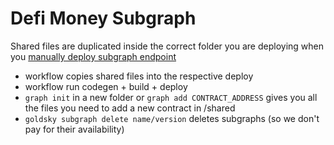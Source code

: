 # Defi Money Subgraph

Shared files are duplicated inside the correct folder you are deploying when you [manually deploy subgraph endpoint](https://github.com/defidotmoney/subgraph/actions)

- workflow copies shared files into the respective deploy
- workflow run codegen + build + deploy
- `graph init` in a new folder or `graph add CONTRACT_ADDRESS` gives you all the files you need to add a new contract in /shared
- `goldsky subgraph delete name/version` deletes subgraphs (so we don't pay for their availability)
